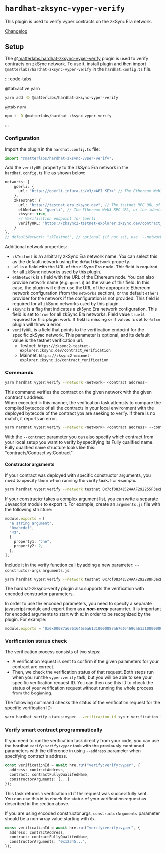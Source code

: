 # `hardhat-zksync-vyper-verify`

This plugin is used to verify vyper contracts on the zkSync Era network.

[Changelog](https://github.com/matter-labs/hardhat-zksync/blob/main/packages/hardhat-zksync-vyper-verify/CHANGELOG.md)

## Setup

The [@matterlabs/hardhat-zksync-vyper-verify](https://www.npmjs.com/package/@matterlabs/hardhat-zksync-vyper-verify) plugin is used to verify contracts on zkSync network.
To use it, install plugin and then import `@matterlabs/hardhat-zksync-vyper-verify` in the `hardhat.config.ts` file.

::: code-tabs

@tab:active yarn

```bash
yarn add -D @matterlabs/hardhat-zksync-vyper-verify
```

@tab npm

```bash
npm i -D @matterlabs/hardhat-zksync-vyper-verify
```

:::

### Configuration

Import the plugin in the `hardhat.config.ts` file:

```javascript
import "@matterlabs/hardhat-zksync-vyper-verify";
```

Add the `verifyURL` property to the zkSync Era network in the `hardhat.config.ts` file as shown below:

```typescript
networks: {
    goerli: {
      url: "https://goerli.infura.io/v3/<API_KEY>" // The Ethereum Web3 RPC URL (optional).
    },
    zkTestnet: {
      url: "https://testnet.era.zksync.dev", // The testnet RPC URL of zkSync Era network.
      ethNetwork: "goerli", // The Ethereum Web3 RPC URL, or the identifier of the network (e.g. `mainnet` or `goerli`)
      zksync: true,
      // Verification endpoint for Goerli
      verifyURL: 'https://zksync2-testnet-explorer.zksync.dev/contract_verification'
    }
},
// defaultNetwork: "zkTestnet", // optional (if not set, use '--network zkTestnet')
```

Additional network properties:

- `zkTestnet` is an arbitrary zkSync Era network name. You can select this as the default network using the `defaultNetwork` property.
- `url` is a field with the URL of the zkSync Era node. This field is required for all zkSync networks used by this plugin.
- `ethNetwork` is a field with the URL of the Ethereum node. You can also provide network name (e.g. `goerli`) as the value of this field. In this case, the plugin will either use the URL of the appropriate Ethereum network configuration (from the `networks` section), or the default `ethers` provider for the network if the configuration is not provided. This field is required for all zkSync networks used by this plugin.
- `zksync` is a flag that indicates a zkSync Era network configuration. This field is set to `true` for all zkSync Era networks. Field value `true` is required for this plugin work. If field is missing or if values is set to `false` plugin will throw a error.
- `verifyURL` is a field that points to the verification endpoint for the specific zkSync network. This parameter is optional, and its default value is the testnet verification url.
  - Testnet: `https://zksync2-testnet-explorer.zksync.dev/contract_verification`
  - Mainnet: `https://zksync2-mainnet-explorer.zksync.io/contract_verification`

### Commands

```sh
yarn hardhat vyper:verify --network <network> <contract address>
```

This command verifies the contract on the given network with the given contract's address. <br/>
When executed in this manner, the verification task attempts to compare the compiled bytecode of all the contracts in your local environment with the deployed bytecode of the contract you are seeking to verify. If there is no match, it reports an error.

```sh
yarn hardhat vyper:verify --network <network> <contract address> --contract <fully qualified name>
```

With the `--contract` parameter you can also specify which contract from your local setup you want to verify by specifying its Fully qualified name. Fully qualified name structure looks like this: "contracts/Contract.vy:Contract" <br/>

#### Constructor arguments

If your contract was deployed with specific constructor arguments, you need to specify them when running the verify task. For example:

```sh
yarn hardhat vyper:verify --network testnet 0x7cf08341524AAF292255F3ecD435f8EE1a910AbF "Hi there!"
```

If your constructor takes a complex argument list, you can write a separate Javascript module to export it. For example, create an `arguments.js` file with the following structure:

```typescript
module.exports = [
  "a string argument",
  "0xabcdef",
  "42",
  {
    property1: "one",
    property2: 2,
  },
];
```

Include it in the verify function call by adding a new parameter: `--constructor-args arguments.js`:

```sh
yarn hardhat vyper:verify --network testnet 0x7cf08341524AAF292288F3ecD435f8EE1a910AbF --constructor-args arguments.js
```

The hardhat-zksync-verify plugin also supports the verification with encoded constructor parameters.

In order to use the encoded parameters, you need to specify a separate javascript module and export them as a <b>_non-array_</b> parameter.
It is important for encoded arguments to start with `0x` in order to be recognized by the plugin. For example:

```typescript
module.exports = "0x0x00087a676164696a61310000087a676164696a61310000000000000000000000008537b364a83f5c9a7ead381d3baf9cbb83769bf5";
```

### Verification status check

The verification process consists of two steps:

- A verification request is sent to confirm if the given parameters for your contract are correct.
- Then, we check the verification status of that request.
  Both steps run when you run the `vyper:verify` task, but you will be able to see your specific verification request ID.
  You can then use this ID to check the status of your verification request without running the whole process from the beginning.

The following command checks the status of the verification request for the specific verification ID:

```sh
yarn hardhat verify-status:vyper --verification-id <your verification id>
```

### Verify smart contract programmatically

If you need to run the verification task directly from your code, you can use the hardhat `verify:verify:vyper` task with the previously mentioned parameters with the difference in using `--address` parameter when specifying contract's address.

```typescript
const verificationId = await hre.run("verify:verify:vyper", {
  address: contractAddress,
  contract: contractFullyQualifedName,
  constructorArguments: [...]
});
```

This task returns a verification id if the request was successfully sent.<br/>
You can use this id to check the status of your verification request as described in the section above.

If you are using encoded constructor args, `constructorArguments` parameter should be a non-array value starting with `0x`.

```typescript
const verificationId = await hre.run("verify:verify:vyper", {
  address: contractAddress,
  contract: contractFullyQualifedName,
  constructorArguments: "0x12345...",
});
```

